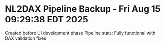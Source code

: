 # NL2DAX Pipeline Backup - Fri Aug 15 09:29:38 EDT 2025
Created before UI development phase
Pipeline state: Fully functional with DAX validation fixes
